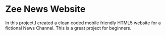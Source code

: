 # Zee News Website
In this project,I created a clean coded mobile friendly HTML5 website for a fictional News Channel.
This is a great project for beginners.
